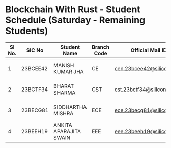 # Blockchain With Rust - Student Schedule (Saturday - Remaining Students)

| Sl No. | SIC No | Student Name | Branch Code | Official Mail ID | Students Contact No | Semester Code | Course Name | Time |
|--------|--------|--------------|-------------|------------------|---------------------|---------------|-------------|------|
| 1  | 23BCEE42 | MANISH KUMAR JHA | CE | cen.23bcee42@silicon.ac.in | 6371750590 | 4 | Blockchain With Rust | 7:30 - 8:00 |
| 2  | 23BCTF34 | BHARAT SHARMA | CST | cst.23bctf34@silicon.ac.in | 9692562371 | 4 | Blockchain With Rust | 8:00 - 8:30 |
| 3  | 23BECG81 | SIDDHARTHA MISHRA | ECE | ece.23becg81@silicon.ac.in | 7205880664 | 4 | Blockchain With Rust | 8:30 - 9:00 |
| 4  | 23BEEH19 | ANKITA APARAJITA SWAIN | EEE | eee.23beeh19@silicon.ac.in | 9178218901 | 4 | Blockchain With Rust | 9:00 - 9:30 |